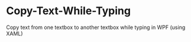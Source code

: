 # Copy-Text-While-Typing
Copy text from one textbox to another textbox while typing in WPF (using XAML)
